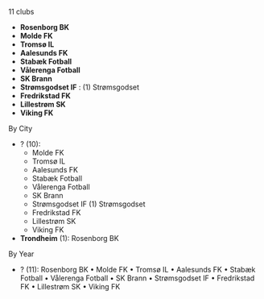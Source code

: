11 clubs

- **Rosenborg BK**
- **Molde FK**
- **Tromsø IL**
- **Aalesunds FK**
- **Stabæk Fotball**
- **Vålerenga Fotball**
- **SK Brann**
- **Strømsgodset IF** : (1) Strømsgodset
- **Fredrikstad FK**
- **Lillestrøm SK**
- **Viking FK**




By City

- ? (10): 
  - Molde FK 
  - Tromsø IL 
  - Aalesunds FK 
  - Stabæk Fotball 
  - Vålerenga Fotball 
  - SK Brann 
  - Strømsgodset IF  (1) Strømsgodset
  - Fredrikstad FK 
  - Lillestrøm SK 
  - Viking FK 
- **Trondheim** (1): Rosenborg BK 




By Year

- ? (11):   Rosenborg BK • Molde FK • Tromsø IL • Aalesunds FK • Stabæk Fotball • Vålerenga Fotball • SK Brann • Strømsgodset IF • Fredrikstad FK • Lillestrøm SK • Viking FK




